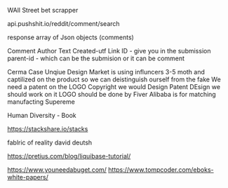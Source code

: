 WAll Street bet scrapper

api.pushshit.io/reddit/comment/search

response
array of Json objects (comments)

Comment
Author
Text
Created-utf
Link ID - give you in the submission
parent-id - which can be the submision or it can be comment



Cerma Case
Unqiue Design
Market is using influncers
3-5 moth and captilized on the product so we can deistinguish ourself from the fake 
We need a patent on the LOGO Copyright
we would Design Patent
DEsign we should work on it
LOGO should be done by Fiver
Alibaba is for matching manufacting 
Supereme


Human Diversity - Book

https://stackshare.io/stacks

fablric of reality david deutsh

https://pretius.com/blog/liquibase-tutorial/

https://www.youneedabuget.com/
https://www.tompcoder.com/eboks-white-papers/
